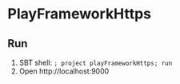 # PlayFrameworkHttps

## Run
1. SBT shell: `; project playFrameworkHttps; run`
2. Open http://localhost:9000